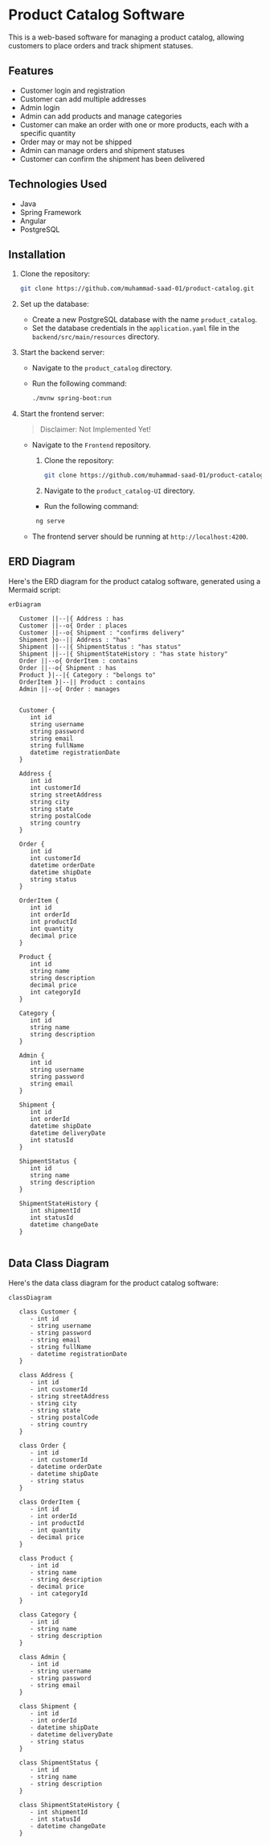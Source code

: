 # Product Catalog Software

This is a web-based software for managing a product catalog, allowing customers to place orders and track shipment statuses.

## Features

- Customer login and registration
- Customer can add multiple addresses
- Admin login
- Admin can add products and manage categories
- Customer can make an order with one or more products, each with a specific quantity
- Order may or may not be shipped
- Admin can manage orders and shipment statuses
- Customer can confirm the shipment has been delivered

## Technologies Used

- Java
- Spring Framework
- Angular
- PostgreSQL

## Installation

1. Clone the repository:

   ```bash
   git clone https://github.com/muhammad-saad-01/product-catalog.git
   ```

2. Set up the database:

    - Create a new PostgreSQL database with the name `product_catalog`.
    - Set the database credentials in the `application.yaml` file in the `backend/src/main/resources` directory.

3. Start the backend server:

    - Navigate to the `product_catalog` directory.
    - Run the following command:

      ```bash
      ./mvnw spring-boot:run
      ```

4. Start the frontend server:

   > Disclaimer: Not Implemented Yet!
    - Navigate to the `Frontend` repository.
      1. Clone the repository:
          ```bash 
         git clone https://github.com/muhammad-saad-01/product-catalog-UI.git
         ```
             
      2.  Navigate to the `product_catalog-UI` directory.
         - Run the following command:
         ```bash
          ng serve 
      ```

    - The frontend server should be running at `http://localhost:4200`.

## ERD Diagram

Here's the ERD diagram for the product catalog software, generated using a Mermaid script:

```mermaid
erDiagram

   Customer ||--|{ Address : has
   Customer ||--o{ Order : places
   Customer ||--o{ Shipment : "confirms delivery"
   Shipment }o--|| Address : "has"
   Shipment ||--|{ ShipmentStatus : "has status"
   Shipment ||--|{ ShipmentStateHistory : "has state history"
   Order ||--o{ OrderItem : contains
   Order ||--o{ Shipment : has
   Product }|--|{ Category : "belongs to"
   OrderItem }|--|| Product : contains
   Admin ||--o{ Order : manages


   Customer {
      int id
      string username
      string password
      string email
      string fullName
      datetime registrationDate
   }

   Address {
      int id
      int customerId
      string streetAddress
      string city
      string state
      string postalCode
      string country
   }

   Order {
      int id
      int customerId
      datetime orderDate
      datetime shipDate
      string status
   }

   OrderItem {
      int id
      int orderId
      int productId
      int quantity
      decimal price
   }

   Product {
      int id
      string name
      string description
      decimal price
      int categoryId
   }

   Category {
      int id
      string name
      string description
   }

   Admin {
      int id
      string username
      string password
      string email
   }

   Shipment {
      int id
      int orderId
      datetime shipDate
      datetime deliveryDate
      int statusId
   }

   ShipmentStatus {
      int id
      string name
      string description
   }

   ShipmentStateHistory {
      int shipmentId
      int statusId
      datetime changeDate
   }


```

## Data Class Diagram

Here's the data class diagram for the product catalog software:

```mermaid
classDiagram

   class Customer {
      - int id
      - string username
      - string password
      - string email
      - string fullName
      - datetime registrationDate
   }

   class Address {
      - int id
      - int customerId
      - string streetAddress
      - string city
      - string state
      - string postalCode
      - string country
   }

   class Order {
      - int id
      - int customerId
      - datetime orderDate
      - datetime shipDate
      - string status
   }

   class OrderItem {
      - int id
      - int orderId
      - int productId
      - int quantity
      - decimal price
   }

   class Product {
      - int id
      - string name
      - string description
      - decimal price
      - int categoryId
   }

   class Category {
      - int id
      - string name
      - string description
   }

   class Admin {
      - int id
      - string username
      - string password
      - string email
   }

   class Shipment {
      - int id
      - int orderId
      - datetime shipDate
      - datetime deliveryDate
      - string status
   }

   class ShipmentStatus {
      - int id
      - string name
      - string description
   }

   class ShipmentStateHistory {
      - int shipmentId
      - int statusId
      - datetime changeDate
   }
 

```
